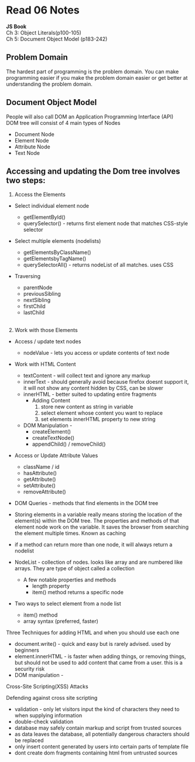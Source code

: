 # Read 06 Notes

**JS Book**  
Ch 3: Object Literals(p100-105)  
Ch 5: Document Object Model (p183-242)  

## Problem Domain

The hardest part of programming is the problem domain. You can make programming easier if you make the problem domain easier or get better at understanding the problem domain. 


## Document Object Model

People will also call DOM an Application Programming Interface (API)  
DOM tree will consist of 4 main types of Nodes  
- Document Node
- Element Node
- Attribute Node
- Text Node

## Accessing and updating the Dom tree involves two steps:

1. Access the Elements
  - Select individual element node
    - getElementById()
    - querySelector() - returns first element node that matches CSS-style selector
  - Select multiple elements (nodelists)
    - getElementsByClassName() 
    - getElementsbyTagName()
    - querySelectorAll() - returns nodeList of all matches. uses CSS
  - Traversing 
    - parentNode
    - previousSibling 
    - nextSibling
    - firstChild 
    - lastChild

    <br>
2. Work with those Elements
  - Access / update text nodes
    - nodeValue - lets you access or update contents of text node
  - Work with HTML Content
    - textContent - will collect text and ignore any markup
    - innerText - should generally avoid because firefox doesnt support it, it will not show any content hidden by CSS, can be slower
    - innerHTML - better suited to updating entire fragments
      - Adding Content 
        1. store new content as string in variable
        2. select element whose content you want to replace
        3. set elements innerHTML property to new string
    - DOM Manipulation -
      - createElement()
      - createTextNode()
      - appendChild() / removeChild()
  - Access or Update Attribute Values
    - className / id
    - hasAttribute()
    - getAttribute()
    - setAttribute()
    - removeAttribute()



- DOM Queries - methods that find elements in the DOM tree
- Storing elements in a variable really means storing the location of the element(s) within the DOM tree. The properties and methods of that element node work on the variable. It saves the browser from searching the element multiple times. Known as caching
- if a method can return more than one node, it will always return a nodelist
- NodeList - collection of nodes. looks like array and are numbered like arrays. They are type of object called a collection
  - A few notable properties and methods
    - length property 
    - item() method returns a specific node
- Two ways to select element from a node list
  - item() method
  - array syntax (preferred, faster)

Three Techniques for adding HTML and when you should use each one
- document.write() - quick and easy but is rarely advised. used by beginners
- element.innerHTML - is faster when adding things, or removing things, but should not be used to add content that came from a user. this is a security risk
- DOM manipulation - 


Cross-Site Scripting(XSS) Attacks

Defending against cross site scripting  
- validation - only let visitors input the kind of characters they need to when supplying information
- double-check validation
- database may safely contain markup and script from trusted sources
- as data leaves the database, all potentially dangerous characters should be replaced
- only insert content generated by users into certain parts of template file
- dont create dom fragments containing html from untrusted sources






